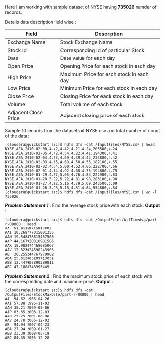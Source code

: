 Here I am working with sample dataset of NYSE having **735026** numder of records. 


Details data description field wise : 

|Field|Description|
|---|---|
|Exchange Name|Stock Exchange Name|
|Stock Id|Corresponding Id of particular Stock|
|Date|Date value for each day|
|Open Price|Opening Price for each stock in each day|
|High Price|Maximum Price for each stock in each day|
|Low Price|Minimum Price for each stock in each day|
|Close Price|Closing Price for each stock in each day|
|Volume|Total volume of each stock|
|Adjacent Close Price|Adjacent closing price of each stock|


Sample 10 records from the datasets of NYSE.csv and total number of count of the data : 
```
[cloudera@quickstart src]$ hdfs dfs -cat /InputFiles/NYSE.csv | head
NYSE,AEA,2010-02-08,4.42,4.42,4.21,4.24,205500,4.24
NYSE,AEA,2010-02-05,4.42,4.54,4.22,4.41,194300,4.41
NYSE,AEA,2010-02-04,4.55,4.69,4.39,4.42,233800,4.42
NYSE,AEA,2010-02-03,4.65,4.69,4.50,4.55,182100,4.55
NYSE,AEA,2010-02-02,4.74,5.00,4.62,4.66,222700,4.66
NYSE,AEA,2010-02-01,4.84,4.92,4.68,4.75,194800,4.75
NYSE,AEA,2010-01-29,4.97,5.05,4.76,4.83,222900,4.83
NYSE,AEA,2010-01-28,5.12,5.22,4.81,4.98,283100,4.98
NYSE,AEA,2010-01-27,4.82,5.16,4.79,5.09,243500,5.09
NYSE,AEA,2010-01-26,5.18,5.18,4.81,4.84,554800,4.84
[cloudera@quickstart src]$ hdfs dfs -cat /InputFiles/NYSE.csv | wc -l
735026
```

***Problem Statement 1*** : Find the average stock price with each stock.
**Output** :
```
[cloudera@quickstart src]$ hdfs dfs -cat /OutputFiles/AllTimeAvg/part-r-00000 | head
AA	51.91159715913803
AAI	10.268777015001355
AAN	19.548878615457568
AAP	44.167920310981586
AAR	18.982074468085067
AAV	12.323024390243903
AB	30.259244767970902
ABA	25.813885209713032
ABB	12.447982890589811
ABC	47.1888748995449
```

***Problem Statement 2*** : Find the maximum stock price of each stock with the corresponding date and maximum price.
**Output** :
```
[cloudera@quickstart src]$ hdfs dfs -cat /OutputFiles/StockMaxDate/part-r-00000 | head
AA	94.62 1966-04-26
AAI	57.88 1995-11-03
AAN	35.21 2009-05-06
AAP	83.65 2003-12-03
AAR	25.25 2001-08-08
AAV	24.78 2005-12-02
AB	94.94 2007-04-23
ABA	27.94 2009-01-27
ABB	33.39 2008-05-19
ABC	84.35 2005-12-28
```
